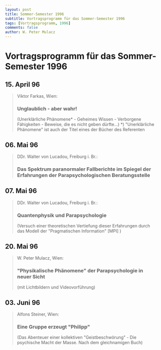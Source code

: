 ```yaml
---
layout: post
title: Sommer-Semester 1996
subtitle: Vortragsprogramm für das Sommer-Semester 1996
tags: [Vortragsprogramm, 1996]
comments: false
author: W. Peter Mulacz
---
```


# Vortragsprogramm für das Sommer-Semester 1996

##  
## 15. April 96
> Viktor Farkas, Wien:
> ### Unglaublich - aber wahr!
> (Unerklärliche Phänomene* - Geheimes Wissen -   Verborgene Fähigkeiten - Beweise, die es nicht geben dürfte...)
> *) "Unerklärliche Phänomene" ist auch der Titel eines der Bücher des Referenten

##  
## 06. Mai 96
> DDr. Walter von Lucadou, Freiburg i. Br.:
> ### Das Spektrum paranormaler Fallberichte im Spiegel der Erfahrungen der Parapsychologischen Beratungsstelle

##  
## 07. Mai 96
> DDr. Walter von Lucadou, Freiburg i. Br.:
> ### Quantenphysik und Parapsychologie
> (Versuch einer theoretischen Vertiefung dieser Erfahrungen durch das Modell der "Pragmatischen Information" [MPI] )

##  
## 20. Mai 96
> W. Peter Mulacz, Wien:
> ### "Physikalische Phänomene" der Parapsychologie in neuer Sicht
> (mit Lichtbildern und Videovorführung)

##  
## 03. Juni 96
> Alfons Steiner, Wien:
> ### Eine Gruppe erzeugt "Philipp"
> (Das Abenteuer einer kollektiven "Geistbeschwörung" - Die psychische Macht der Masse. Nach dem gleichnamigen Buch)

          
